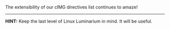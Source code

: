 The extensibility of our cIMG directives list continues to amaze!

----
**HINT:**
Keep the last level of Linux Luminarium in mind.
It will be useful.
